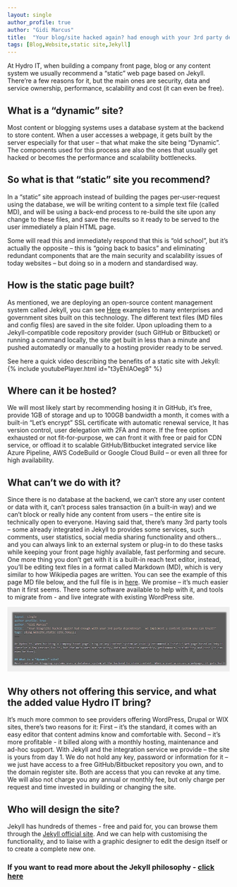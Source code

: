 ```yaml
---
layout: single
author_profile: true
author: "Gidi Marcus"
title:  "Your blog/site hacked again? had enough with your 3rd party dependency? – we implement a content system you can trust!"
tags: [Blog,Website,static site,Jekyll]
---
```


At Hydro IT, when building a company front page, blog or any content system we usually recommend a “static” web page based on Jekyll.
There’re a few reasons for it, but the main ones are security, data and service ownership, performance, scalability and cost (it can even be free). 

## What is a “dynamic” site?
Most content or blogging systems uses a database system at the backend to store content. When a user accesses a webpage, it gets built by the server especially for that user – that what make the site being “Dynamic”. The components used for this process are also the ones that usually get hacked or becomes the performance and scalability bottlenecks.

## So what is that “static” site you recommend? 
In a “static” site approach instead of building the pages per-user-request using the database, we will be writing content to a simple text file (called MD), and will be using a back-end process to re-build the site upon any change to these files, and save the results so it ready to be served to the user immediately a plain HTML page.

Some will read this and immediately respond that this is “old school”, but it’s actually the opposite – this is “going back to basics” and eliminating redundant components that are the main security and scalability issues of today websites – but doing so in a modern and standardised way.

## How is the static page built?
As mentioned, we are deploying an open-source content management system called Jekyll, you can see [Here](https://jekyllrb.com/showcase/) examples to many enterprises and government sites built on this technology.
The different text files (MD files and config files) are saved in the site folder. Upon uploading them to a Jekyll-compatible code repository provider (such GitHub or Bitbucket) or running a command locally, the site get built in less than a minute and pushed automatedly or manually to a hosting provider ready to be served.

See here a quick video describing the benefits of a static site with Jekyll:
{% include youtubePlayer.html id="t3yEhIAOeg8" %}

## Where can it be hosted?
We will most likely start by recommending hosing it in GitHub, it’s free, provide 1GB of storage and up to 100GB bandwidth a month, it comes with a built-in “Let’s encrypt” SSL certificate with automatic renewal service, It has version control, user delegation with 2FA and more.
If the free option exhausted or not fit-for-purpose, we can front it with free or paid for CDN service, or offload it to scalable GitHub/Bitbucket integrated service like Azure Pipeline, AWS CodeBuild or Google Cloud Build – or even all three for high availability.

## What can’t we do with it?
Since there is no database at the backend, we can’t store any user content or data with it, can’t process sales transaction (in a built-in way) and we can’t block or really hide any content from users – the entire site is technically open to everyone. Having said that, there’s many 3rd party tools – some already integrated in Jekyll to provides some services, such comments, user statistics, social media sharing functionality and others… and you can always link to an external system or plug-in to do these tasks while keeping your front page highly available, fast performing and secure. One more thing you don’t get with it is a built-in reach text editor, instead, you’ll be editing text files in a format called Markdown (MD), which is very similar to how Wikipedia pages are written. You can see the example of this page MD file below, and the full file is in [here](https://raw.githubusercontent.com/MGidi/gidi.hydroit.co.uk/master/_posts/2020-01-08-Jekyll-website-deplyment-service.md). We promise – it’s much easier than it first seems. There some software available to help with it, and tools to migrate from - and live integrate with existing WordPress site.

![Markdown file sample - see link to full file in the paragraph above](/assets/images/Jekyll_snnipt.jpg "Markdown file sample - see link to full file in the paragraph above")


## Why others not offering this service, and what the added value Hydro IT bring?
It’s much more common to see providers offering WordPress, Drupal or WIX sites, there’s two reasons for it:
First – it’s the standard, it comes with an easy editor that content admins know and comfortable with.
Second – it’s more profitable - it billed along with a monthly hosting, maintenance and ad-hoc support.
With Jekyll and the integration service we provide – the site is yours from day 1. We do not hold any key, password or information for it – we just have access to a free GitHub/Bitbucket repository you own, and to the domain register site. Both are access that you can revoke at any time.
We will also not charge you any annual or monthly fee, but only charge per request and time invested in building or changing the site.

## Who will design the site?
Jekyll has hundreds of themes - free and paid for, you can browse them through the [Jekyll official site](https://jekyllrb.com/resources/). And we can help with customising the functionality, and to liaise with a graphic designer to edit the design itself or to create a complete new one. 

### If you want to read more about the Jekyll philosophy - [click here](https://jekyllrb.com/philosophy/)
